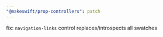```yaml
---
"@makeswift/prop-controllers": patch
---
```


fix: `navigation-links` control replaces/introspects all swatches
